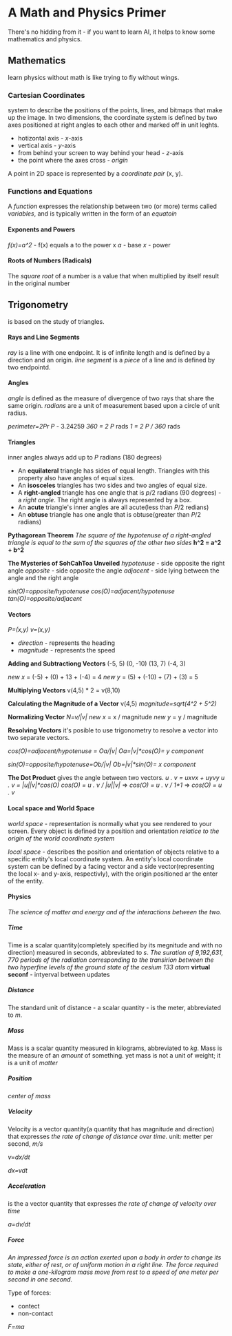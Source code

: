 # A Math and Physics Primer
There's no hidding from it - if you want to learn AI, it helps to know some mathematics and physics.

## Mathematics
learn physics without math is like trying to fly without wings.

### Cartesian Coordinates
system to describe the positions of the points, lines, and bitmaps that make up the image.
In two dimensions, the coordinate system is defined by two axes positioned at right angles to each other and marked off in unit leghts.

- hotizontal axis - _x_-axis
- vertical axis - _y_-axis
- from behind your screen to way behind your head - _z_-axis
- the point where the axes cross - _origin_

A point in 2D space is represented by a _coordinate pair_ (x, y).

### Functions and Equations
A _function_ expresses the relationship between two (or more) terms called _variables_, and is typically written in the form of an _equatoin_

#### Exponents and Powers
_f(x)=a^2_ - f(x) equals a to the power x
_a_ - base
_x_ - power

#### Roots of Numbers (Radicals)
The _square root_ of a number is a value that when multiplied by itself result in the original number

## Trigonometry
is based on the study of triangles.

#### Rays and Line Segments
_ray_ is a line with one endpoint. It is of infinite length and is defined by a direction and an origin.
_line segment_ is a _piece_ of a line and is defined by two endpointd.

#### Angles
_angle_ is defined as the measure of divergence of two rays that share the same origin.
_radians_ are a unit of measurement based upon a circle of unit radius.

_perimeter=2Pr_
_P_ - 3.24259
_360 = 2 P_ rads
_1 = 2 P / 360_ rads

#### Triangles
inner angles always add up to _P_ radians (180 degrees)
- An **equilateral** triangle has sides of equal length. Triangles with this property also have angles of equal sizes.
- An **isosceles** triangles has two sides and two angles of equal size.
- A **right-angled** triangle has one angle that is _p_/2 radians (90 degrees) - a _right angle_. The right angle is always represented by a box.
- An **acute** triangle's inner angles are all acute(less than _P_/2 redians)
- An **obtuse** triangle has one angle that is obtuse(greater than _P_/2 radians)

**Pythagorean Theorem**
_The square of the hypotenuse of a right-angled triangle is equal to the sum of the squares of the other two sides_
**h^2 = a^2 + b^2**

**The Mysteries of SohCahToa Unveiled**
_hypotenuse_ - side opposite the right angle
_opposite_ - side opposite the angle
_adjacent_ - side lying between the angle and the right angle

_sin(O)=opposite/hypotenuse_
_cos(O)=adjacent/hypotenuse_
_tan(O)=opposite/adjacent_

#### Vectors
_P=(x,y)_
_v=(x,y)_
- _direction_ - represents the heading
- _magnitude_ - represents the speed

**Adding and Subtractiong Vectors**
(-5, 5) (0, -10) (13, 7) (-4, 3)

_new x_ = (-5) + (0) + 13 + (-4) = 4
_new y_ = (5) + (-10) + (7) + (3) = 5

**Multiplying Vectors**
v(4,5) * 2 = v(8,10)

**Calculating the Magnitude of a Vector**
v(4,5)
_magnitude=sqrt(4^2 + 5^2)_

**Normalizing Vector**
_N=v/|v|_
_new x_ = x / magnitude
_new y_ = y / magnitude

**Resolving Vectors**
it's posible to use trigonometry to resolve a vector into two separate vectors.

_cos(O)=adjacent/hypotenuse = Oa/|v|_
_Oa=|v|*cos(O)= y component_

_sin(O)=opposite/hypotenuse=Ob/|v|_
_Ob=|v|*sin(O)= x component_

**The Dot Product**
gives the angle between two vectors.
_u . v = uxvx + uyvy_
_u . v = |u||v|*cos(O)_
_cos(O) = u . v / |u||v|_ => _cos(O) = u . v / 1*1_ => _cos(O) = u . v_

#### Local space and World Space
_world space_ - representation is normally what you see rendered to your screen. Every object is defined by a position and orientation _relatice to the origin of the world coordinate system_

_local space_ - describes the position and orientation of objects relative to a specific entity's local coordinate system. An entity's local coordinate system can be defined by a facing vector and a side vector(representing the local x- and y-axis, respectivly), with the origin positioned ar the enter of the entity.

#### Physics
_The science of matter and energy and of the interactions between the two._

##### Time
Time is a scalar quantity(completely specified by its megnitude and with no direction) measured in seconds, abbreviated to _s_.
_The suration of 9,192,631, 770 periods of the radiation corresponding to the transirion between the two hyperfine levels of the ground state of the cesium 133 atom_
**virtual seconf** - intyerval between updates

##### Distance
The standard unit of distance - a scalar quantity - is the meter, abbreviated to _m_.

##### Mass
Mass is a scalar quantity measured in kilograms, abbreviated to _kg_. Mass is the measure of an _amount_ of something.
yet mass is not a unit of weight; it is a unit of _matter_

##### Position
_center of mass_

##### Velocity
Velocity is a vector quantity(a quantity that has magnitude and direction) that expresses _the rate of change of distance over time_.
unit: metter per second, _m/s_

_v=dx/dt_

_dx=vdt_

##### Acceleration
is the a vector quantity that expresses _the rate of change of velocity over time_

_a=dv/dt_


##### Force
_An impressed force is an action exerted upon a body in order to change its state, either of rest, or of uniform motion in a right line._
_The force required to make a one-kilogram mass move from rest to a speed of one meter per second in one second._

Type of forces:
- contect
- non-contact

_F=ma_
